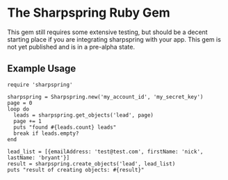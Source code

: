 # The Sharpspring Ruby Gem

This gem still requires some extensive testing, but should be a decent starting place if you are integrating sharpspring with your app. This gem is not yet published and is in a pre-alpha state.

## Example Usage
```
require 'sharpspring'

sharpspring = Sharpspring.new('my_account_id', 'my_secret_key')
page = 0
loop do
  leads = sharpspring.get_objects('lead', page)
  page += 1
  puts "found #{leads.count} leads"
  break if leads.empty?
end

lead_list = [{emailAddress: 'test@test.com', firstName: 'nick', lastName: 'bryant'}]
result = sharpspring.create_objects('lead', lead_list)
puts "result of creating objects: #{result}"
```

